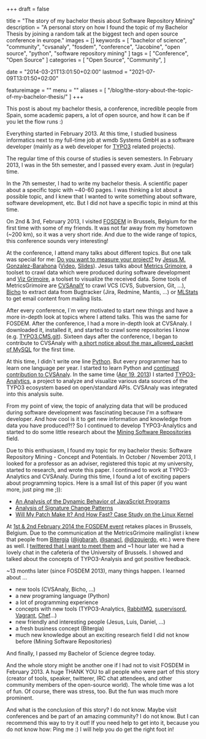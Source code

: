 +++
draft = false

title = "The story of my bachelor thesis about Software Repository Mining"
description = "A personal story on how I found the topic of my Bachelor Thesis by joining a random talk at the biggest tech and open source conference in europe."
images = []
keywords = [
    "bachelor of science",
    "community",
    "cvsanaly",
    "fosdem",
    "conference",
    "Jacobine",
    "open source",
    "python",
    "software repository mining"
]
tags = [
    "Conference",
    "Open Source"
]
categories = [
    "Open Source",
    "Community",
]

date = "2014-03-21T13:01:50+02:00"
lastmod = "2021-07-09T13:01:50+02:00"

featureimage = ""
menu = ""
aliases = [
    "/blog/the-story-about-the-topic-of-my-bachelor-thesis/"
]
+++

This post is about my bachelor thesis, a conference, incredible people from Spain, some academic papers, a lot of open source, and how it can be if you let the flow runs :)

Everything started in February 2013.
At this time, I studied business informatics next to my full-time job at wmdb Systems GmbH as a software developer (mainly as a web developer for [TYPO3](https://typo3.org/ "TYPO3 Content Management System") related projects).

<!--more-->

The regular time of this course of studies is seven semesters.
In February 2013, I was in the 5th semester, and I passed every exam.
Just in (regular) time.

In the 7th semester, I had to write my bachelor thesis.
A scientific paper about a specific topic with ~40-60 pages.
I was thinking a lot about a possible topic, and I knew that I wanted to write something about software, software development, etc.
But I did not have a specific topic in mind at this time.

On 2nd & 3rd, February 2013, I visited [FOSDEM](https://archive.fosdem.org/2013/ "FOSDEM Conference") in Brussels, Belgium for the first time with some of my friends.
It was not far away from my hometown (~200 km), so it was a very short ride.
And due to the wide range of topics, this conference sounds very interesting!

At the conference, I attend many talks about different topics.
But one talk was special for me: [Do you want to measure your project?](https://archive.fosdem.org/2013/schedule/event/do_you_want_to_measure_your_project/ "Do you want to measure your project? at FOSDEM") by [Jesus M. Gonzalez-Barahona](https://archive.fosdem.org/2013/schedule/speaker/jesus_m_gonzalez_barahona/ "Jesus M. Gonzalez-Barahona Speaker Profile") ([Video](https://ftp.fau.de/fosdem/2013/lightningtalks/Do_you_want_to_measure_your_project_.webm "Video of Do you want to measure your project?"), [Slides](https://speakerdeck.com/jgbarah/do-you-want-to-measure-your-project "Slides of Do you want to measure your project?")).
Jesus talks about [Metrics Grimoire](https://metricsgrimoire.github.io/ "Metrics Grimoire at GitHub"), a toolset to crawl data which were produced during software development and [Viz Grimoire](https://vizgrimoire.bitergia.org/ "Viz Grimoire at GitHub"), a toolset to visualize the received data.
Some tools of MetricsGrimoire are [CVSAnalY](https://github.com/MetricsGrimoire/CVSAnalY "CVSAnalY at GitHub") to crawl VCS (CVS, Subversion, Git, ...), [Bicho](https://github.com/MetricsGrimoire/Bicho "Bicho at GitHub") to extract data from Bugtracker (Jira, Redmine, Mantis, ...) or [MLStats](https://github.com/MetricsGrimoire/MailingListStats "MLStats at GitHub") to get email content from mailing lists.

After every conference, I`m very motivated to start new things and have a more in-depth look at topics where I attend talks.
This was the same for FOSDEM.
After the conference, I had a more in-depth look at CVSAnaly.
I downloaded it, installed it, and started to crawl some repositories I know (e.g. [TYPO3.CMS.git](https://git.typo3.org/Packages/TYPO3.CMS.git "TYPO3 Content Management System Git Repository")).
Sixteen days after the conference, I began to contribute to CVSAnaly with [a short notice about the max_allowed_packet of MySQL](https://github.com/MetricsGrimoire/CVSAnalY/commit/d69e569d2dff5fa8e98cc0f3c414071eaaf37984 "Commit Add a notice about 'max_allowed_packet' to README") for the first time.

At this time, I didn`t write one line [Python](https://www.python.org/ "Python programing language").
But every programmer has to learn one language per year.
I started to learn Python and [continued contribution to CVSAnaly](https://github.com/MetricsGrimoire/CVSAnalY/commits?author=andygrunwald "Contributions to CVSAnaly by Andy Grunwald").
In the same time ([Apr 19, 2013](https://github.com/andygrunwald/Jacobine/commit/b44dd91e359ad55478919cc94278d26fffbdde03 "Initial Commit of Jacobine by Andy Grunwald")) I started [TYPO3-Analytics](https://github.com/andygrunwald/Jacobine "TYPO3-Analytics (now Jacobine) at GitHub"), a project to analyze and visualize various data sources of the TYPO3 ecosystem based on open/standard APIs.
CVSAnaly was integrated into this analysis suite.

From my point of view, the topic of analyzing data that will be produced during software development was fascinating because I'm a software developer.
And how cool is it to get new information and knowledge from data you have produced?!? So I continued to develop TYPO3-Analytics and started to do some little research about the [Mining Software Repositories](https://en.wikipedia.org/wiki/Mining_Software_Repositories "Mining Software Repositories at Wikipedia") field.

Due to this enthusiasm, I found my topic for my bachelor thesis: Software Repository Mining - Concept and Potentials.
In October / November 2013, I looked for a professor as an adviser, registered this topic at my university, started to research, and wrote this paper.
I continued to work at TYPO3-Analytics and CVSAnaly.
During this time, I found a lot of exciting papers about programming topics.
Here is a small list of this paper (if you want more, just ping me ;)):

* [An Analysis of the Dynamic Behavior of JavaScript Programs](https://sss.cs.purdue.edu/projects/dynjs/pldi275-richards.pdf "Paper An Analysis of the Dynamic Behavior of JavaScript Programs")
* [Analysis of Signature Change Patterns](https://citeseerx.ist.psu.edu/viewdoc/download?doi=10.1.1.76.3203&rep=rep1&type=pdf "Paper Analysis of Signature Change Patterns")
* [Will My Patch Make It? And How Fast? Case Study on the Linux Kernel](https://dergipark.org.tr/tr/download/article-file/729012 "Paper Will My Patch Make It? And How Fast? Case Study on the Linux Kernel")

At [1st & 2nd February 2014 the FOSDEM event](https://fosdem.org/2014/ "FOSDEM 2014") retakes places in Brussels, Belgium.
Due to the communication at the MetricsGrimoire mailinglist i knew that people from [Bitergia](https://bitergia.com/ "Bitergia") ([@jgbarah](https://twitter.com/jgbarah/ "Jesus M Gonzalez-Barahona at twitter"), [@sanacl](https://twitter.com/sanacl "Luis Cañas-Díaz at twitter"), [@dizquierdo](https://twitter.com/dizquierdo "Daniel Izquierdo at twitter"), etc.) were there as well.
I [twittered that I want to meet them](https://twitter.com/andygrunwald/status/428850540228132864 "Contacting Bitergia via twitter") and ~1 hour later we had a lovely chat in the cafeteria of the University of Brussels.
I showed and talked about the concepts of TYPO3-Analysis and got positive feedback.

~13 months later (since FOSDEM 2013), many things happen.
I learned about ...
- new tools (CVSAnaly, Bicho, ...)
- a new programing language (Python)
- a lot of programming experience
- concepts with new tools (TYPO3-Analytics, [RabbitMQ](https://www.rabbitmq.com/ "Message queue system RabbitMQ"), [supervisord](http://supervisord.org/ "Software supervisord"), [Vagrant](https://www.vagrantup.com/ "Software Vagrant"), [Chef](https://www.chef.io/products/chef-infra "Software Chef")...)
- new friendly and interesting people (Jesus, Luis, Daniel, ...)
- a fresh business concept (Bitergia)
- much new knowledge about an exciting research field I did not know before (Mining Software Repositories)

And finally, I passed my Bachelor of Science degree today.

And the whole story might be another one if I had not to visit FOSDEM in February 2013.
A huge THANK YOU to all people who were part of this story (creator of tools, speaker, twitterer, IRC chat attendees, and other community members of the open-source world).
The whole time was a lot of fun.
Of course, there was stress, too.
But the fun was much more prominent.

And what is the conclusion of this story? I do not know.
Maybe visit conferences and be part of an amazing community? I do not know.
But I can recommend this way to try it out! If you need help to get into it, because you do not know how: Ping me :)
I will help you do get the right foot in!